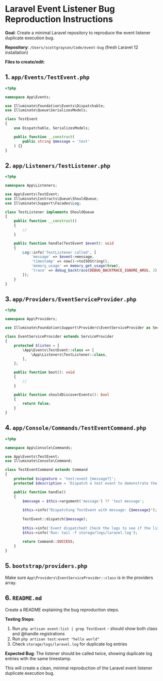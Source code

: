 # Laravel Event Listener Bug Reproduction Instructions

**Goal**: Create a minimal Laravel repository to reproduce the event listener duplicate execution bug.

**Repository**: `/Users/scottgrayson/Code/event-bug` (fresh Laravel 12 installation)

**Files to create/edit**:

## 1. `app/Events/TestEvent.php`
```php
<?php

namespace App\Events;

use Illuminate\Foundation\Events\Dispatchable;
use Illuminate\Queue\SerializesModels;

class TestEvent
{
    use Dispatchable, SerializesModels;

    public function __construct(
        public string $message = 'test'
    ) {}
}
```

## 2. `app/Listeners/TestListener.php`
```php
<?php

namespace App\Listeners;

use App\Events\TestEvent;
use Illuminate\Contracts\Queue\ShouldQueue;
use Illuminate\Support\Facades\Log;

class TestListener implements ShouldQueue
{
    public function __construct()
    {
        //
    }

    public function handle(TestEvent $event): void
    {
        Log::info('TestListener called', [
            'message' => $event->message,
            'timestamp' => now()->toISOString(),
            'memory_usage' => memory_get_usage(true),
            'trace' => debug_backtrace(DEBUG_BACKTRACE_IGNORE_ARGS, 3)
        ]);
    }
}
```

## 3. `app/Providers/EventServiceProvider.php`
```php
<?php

namespace App\Providers;

use Illuminate\Foundation\Support\Providers\EventServiceProvider as ServiceProvider;

class EventServiceProvider extends ServiceProvider
{
    protected $listen = [
        \App\Events\TestEvent::class => [
            \App\Listeners\TestListener::class,
        ],
    ];

    public function boot(): void
    {
        //
    }

    public function shouldDiscoverEvents(): bool
    {
        return false;
    }
}
```

## 4. `app/Console/Commands/TestEventCommand.php`
```php
<?php

namespace App\Console\Commands;

use App\Events\TestEvent;
use Illuminate\Console\Command;

class TestEventCommand extends Command
{
    protected $signature = 'test:event {message?}';
    protected $description = 'Dispatch a test event to demonstrate the duplicate listener bug';

    public function handle()
    {
        $message = $this->argument('message') ?? 'test message';
        
        $this->info("Dispatching TestEvent with message: {$message}");
        
        TestEvent::dispatch($message);
        
        $this->info('Event dispatched! Check the logs to see if the listener was called twice.');
        $this->info('Run: tail -f storage/logs/laravel.log');
        
        return Command::SUCCESS;
    }
}
```

## 5. `bootstrap/providers.php`
Make sure `App\Providers\EventServiceProvider::class` is in the providers array.

## 6. `README.md`
Create a README explaining the bug reproduction steps.

**Testing Steps**:
1. Run `php artisan event:list | grep TestEvent` - should show both class and @handle registrations
2. Run `php artisan test:event "hello world"`
3. Check `storage/logs/laravel.log` for duplicate log entries

**Expected Bug**: The listener should be called twice, showing duplicate log entries with the same timestamp.

This will create a clean, minimal reproduction of the Laravel event listener duplicate execution bug.
